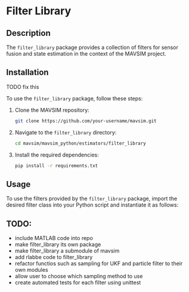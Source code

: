 # Filter Library

## Description

The `filter_library` package provides a collection of filters for sensor fusion and state estimation in the context of the MAVSIM project.

## Installation

TODO fix this

To use the `filter_library` package, follow these steps:

1. Clone the MAVSIM repository:

   ```bash
   git clone https://github.com/your-username/mavsim.git
   ```

2. Navigate to the `filter_library` directory:

   ```bash
   cd mavsim/mavsim_python/estimators/filter_library
   ```

3. Install the required dependencies:
   ```bash
   pip install -r requirements.txt
   ```

## Usage

To use the filters provided by the `filter_library` package, import the desired filter class into your Python script and instantiate it as follows:

## TODO:

- include MATLAB code into repo
- make filter_library its own package
- make filter_library a submodule of mavsim
- add rlabbe code to filter_library
- refactor functios such as sampling for UKF and particle filter to their own modules
- allow user to choose which sampling method to use
- create automated tests for each filter using unittest
